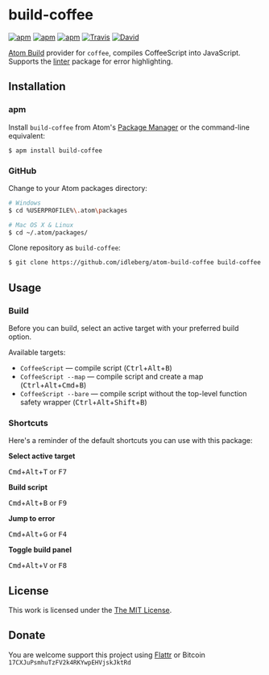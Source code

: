 # build-coffee

[![apm](https://img.shields.io/apm/l/build-coffee.svg?style=flat-square)](https://atom.io/packages/build-coffee)
[![apm](https://img.shields.io/apm/v/build-coffee.svg?style=flat-square)](https://atom.io/packages/build-coffee)
[![apm](https://img.shields.io/apm/dm/build-coffee.svg?style=flat-square)](https://atom.io/packages/build-coffee)
[![Travis](https://img.shields.io/travis/idleberg/atom-build-coffee.svg?style=flat-square)](https://travis-ci.org/idleberg/atom-build-coffee)
[![David](https://img.shields.io/david/dev/idleberg/atom-build-coffee.svg?style=flat-square)](https://david-dm.org/idleberg/atom-build-coffee#info=dependencies)

[Atom Build](https://atombuild.github.io/) provider for `coffee`, compiles CoffeeScript into JavaScript. Supports the [linter](https://atom.io/packages/linter) package for error highlighting.

## Installation

### apm

Install `build-coffee` from Atom's [Package Manager](http://flight-manual.atom.io/using-atom/sections/atom-packages/) or the command-line equivalent:

`$ apm install build-coffee`

### GitHub

Change to your Atom packages directory:

```bash
# Windows
$ cd %USERPROFILE%\.atom\packages

# Mac OS X & Linux
$ cd ~/.atom/packages/
```

Clone repository as `build-coffee`:

```bash
$ git clone https://github.com/idleberg/atom-build-coffee build-coffee
```

## Usage

### Build

Before you can build, select an active target with your preferred build option.

Available targets:

* `CoffeeScript` — compile script (<kbd>Ctrl</kbd>+<kbd>Alt</kbd>+<kbd>B</kbd>)
* `CoffeeScript --map` — compile script and create a map (<kbd>Ctrl</kbd>+<kbd>Alt</kbd>+<kbd>Cmd</kbd>+<kbd>B</kbd>)
* `CoffeeScript --bare` — compile script without the top-level function safety wrapper (<kbd>Ctrl</kbd>+<kbd>Alt</kbd>+<kbd>Shift</kbd>+<kbd>B</kbd>)

### Shortcuts

Here's a reminder of the default shortcuts you can use with this package:

**Select active target**

<kbd>Cmd</kbd>+<kbd>Alt</kbd>+<kbd>T</kbd> or <kbd>F7</kbd>

**Build script**

<kbd>Cmd</kbd>+<kbd>Alt</kbd>+<kbd>B</kbd> or <kbd>F9</kbd>

**Jump to error**

<kbd>Cmd</kbd>+<kbd>Alt</kbd>+<kbd>G</kbd> or <kbd>F4</kbd>

**Toggle build panel**

<kbd>Cmd</kbd>+<kbd>Alt</kbd>+<kbd>V</kbd> or <kbd>F8</kbd>

## License

This work is licensed under the [The MIT License](LICENSE.md).

## Donate

You are welcome support this project using [Flattr](https://flattr.com/submit/auto?user_id=idleberg&url=https://github.com/idleberg/atom-build-coffee) or Bitcoin `17CXJuPsmhuTzFV2k4RKYwpEHVjskJktRd`
